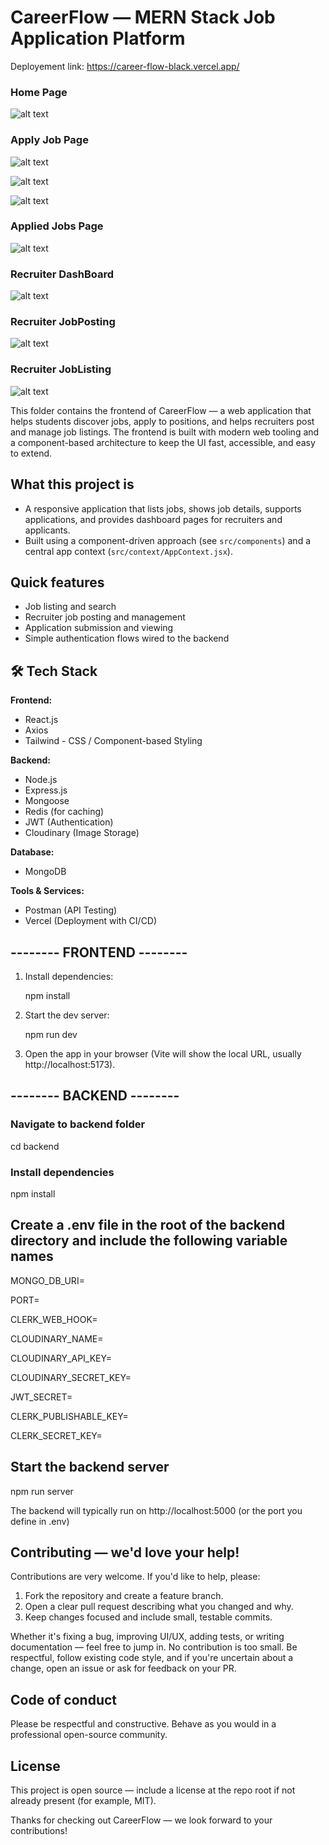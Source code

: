 # CareerFlow — MERN Stack Job Application Platform 

 Deployement link: https://career-flow-black.vercel.app/

### Home Page
![alt text](/frontend/public/image-1.png)

### Apply Job Page
![alt text](/frontend/public/image-2.png)

![alt text](/frontend/public/image-3.png)

![alt text](/frontend/public/image-8.png)

### Applied Jobs Page
![alt text](/frontend/public/image-4.png)

### Recruiter DashBoard
![alt text](/frontend/public/image-5.png)

### Recruiter JobPosting
![alt text](/frontend/public/image-6.png)

### Recruiter JobListing
![alt text](/frontend/public/image-7.png)

This folder contains the frontend of CareerFlow — a web application that helps students discover jobs, apply to positions, and helps recruiters post and manage job listings. The frontend is built with modern web tooling and a component-based architecture to keep the UI fast, accessible, and easy to extend.

## What this project is

- A responsive application that lists jobs, shows job details, supports applications, and provides dashboard pages for recruiters and applicants.
- Built using a component-driven approach (see `src/components`) and a central app context (`src/context/AppContext.jsx`).

## Quick features

- Job listing and search
- Recruiter job posting and management
- Application submission and viewing
- Simple authentication flows wired to the backend

## 🛠 Tech Stack

**Frontend:**  
- React.js  
- Axios  
- Tailwind - CSS / Component-based Styling  

**Backend:**  
- Node.js  
- Express.js  
- Mongoose  
- Redis (for caching)  
- JWT (Authentication)  
- Cloudinary (Image Storage)   

**Database:**  
- MongoDB  

**Tools & Services:**  
- Postman (API Testing)  
- Vercel (Deployment with CI/CD)  


## -------- FRONTEND --------

1. Install dependencies:

   npm install

2. Start the dev server:

   npm run dev

3. Open the app in your browser (Vite will show the local URL, usually http://localhost:5173).


## -------- BACKEND --------
### Navigate to backend folder
cd backend

### Install dependencies
npm install

## Create a .env file in the root of the backend directory and include the following variable names

MONGO_DB_URI= 

PORT=

CLERK_WEB_HOOK=

CLOUDINARY_NAME=

CLOUDINARY_API_KEY=

CLOUDINARY_SECRET_KEY=

JWT_SECRET=

CLERK_PUBLISHABLE_KEY=

CLERK_SECRET_KEY=

## Start the backend server
npm run server

 The backend will typically run on http://localhost:5000 (or the port you define in .env)



## Contributing — we'd love your help!

Contributions are very welcome. If you'd like to help, please:

1. Fork the repository and create a feature branch.
2. Open a clear pull request describing what you changed and why.
3. Keep changes focused and include small, testable commits.

Whether it's fixing a bug, improving UI/UX, adding tests, or writing documentation — feel free to jump in. No contribution is too small. Be respectful, follow existing code style, and if you're uncertain about a change, open an issue or ask for feedback on your PR.

## Code of conduct

Please be respectful and constructive. Behave as you would in a professional open-source community.

## License

This project is open source — include a license at the repo root if not already present (for example, MIT).

Thanks for checking out CareerFlow — we look forward to your contributions!
